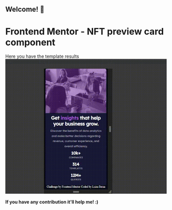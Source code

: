 ## Welcome! 👋

# Frontend Mentor - NFT preview card component
Here you have the template results
![Template results](./images/gif.gif)

**If you have any contribution it'll help me! :)**

